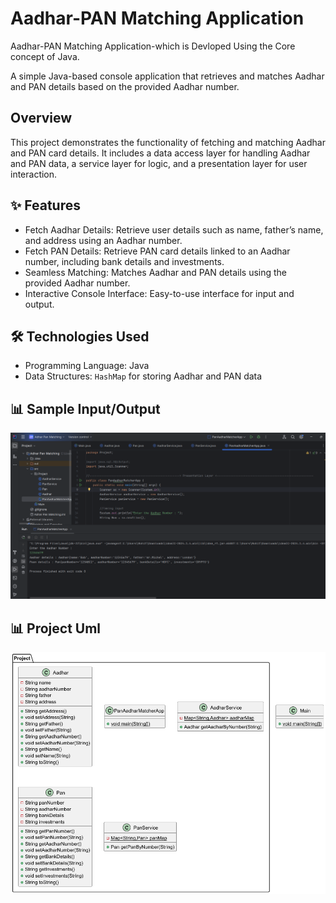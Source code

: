 # Aadhar-PAN Matching Application
Aadhar-PAN Matching Application-which is Devloped Using the Core concept of Java.

A simple Java-based console application that retrieves and matches Aadhar and PAN details based on the provided Aadhar number.

##  Overview

This project demonstrates the functionality of fetching and matching Aadhar and PAN card details. It includes a data access layer for handling Aadhar and PAN data, a service layer for logic, and a presentation layer for user interaction.

## ✨ Features

- Fetch Aadhar Details: Retrieve user details such as name, father’s name, and address using an Aadhar number.
- Fetch PAN Details: Retrieve PAN card details linked to an Aadhar number, including bank details and investments.
- Seamless Matching: Matches Aadhar and PAN details using the provided Aadhar number.
- Interactive Console Interface: Easy-to-use interface for input and output.

## 🛠️ Technologies Used

- Programming Language: Java
- Data Structures: `HashMap` for storing Aadhar and PAN data

 ## 📊 Sample Input/Output

![image alt](https://github.com/rohitdhumal-24/core-java-project-1/blob/6c8f5cfaf385f36dfc2ce9332c3e8b1d39ae57d4/adharPanMatcher.png)

## 📊 Project Uml 

![image alt](https://github.com/rohitdhumal-24/core-java-project-1/blob/f1f508777cb2e93f03d50ad51ddb964e79de6207/AdharPanUml.png)
